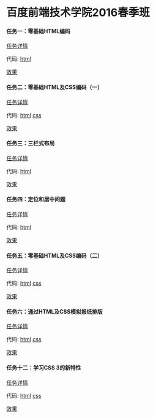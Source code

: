 # 百度前端技术学院2016春季班

#### 任务一：零基础HTML编码

[任务详情](http://ife.baidu.com/task/detail?taskId=1)

代码: 
[html](https://github.com/kawaiiryuu/ife_work/blob/master/task1.html)

[效果](http://htmlpreview.github.io/?https://github.com/kawaiiryuu/ife_work/blob/master/task1.html)

#### 任务二：零基础HTML及CSS编码（一）

[任务详情](http://ife.baidu.com/task/detail?taskId=2)

代码: 
[html](https://github.com/kawaiiryuu/ife_work/blob/master/task2.html)
[css](https://github.com/kawaiiryuu/ife_work/blob/master/task2.css)

[效果](http://htmlpreview.github.io/?https://github.com/kawaiiryuu/ife_work/blob/master/task2.html)

#### 任务三：三栏式布局

[任务详情](http://ife.baidu.com/task/detail?taskId=3)

代码: 
[html](https://github.com/kawaiiryuu/ife_work/blob/master/task3.html)

[效果](http://htmlpreview.github.io/?https://github.com/kawaiiryuu/ife_work/blob/master/task3.html)

#### 任务四：定位和居中问题

[任务详情](http://ife.baidu.com/task/detail?taskId=4)

代码: 
[html](https://github.com/kawaiiryuu/ife_work/blob/master/task4.html)

[效果](http://htmlpreview.github.io/?https://github.com/kawaiiryuu/ife_work/blob/master/task4.html)

#### 任务五：零基础HTML及CSS编码（二）

[任务详情](http://ife.baidu.com/task/detail?taskId=5)

代码: 
[html](https://github.com/kawaiiryuu/ife_work/blob/master/task5.html)
[css](https://github.com/kawaiiryuu/ife_work/blob/master/task5.css)

[效果](http://htmlpreview.github.io/?https://github.com/kawaiiryuu/ife_work/blob/master/task5.html)

#### 任务六：通过HTML及CSS模拟报纸排版

[任务详情](http://ife.baidu.com/task/detail?taskId=6)

代码: 
[html](https://github.com/kawaiiryuu/ife_work/blob/master/task6.html)
[css](https://github.com/kawaiiryuu/ife_work/blob/master/task6.css)

[效果](http://htmlpreview.github.io/?https://github.com/kawaiiryuu/ife_work/blob/master/task6.html)

#### 任务十二：学习CSS 3的新特性

[任务详情](http://ife.baidu.com/task/detail?taskId=12)

代码: 
[html](https://github.com/kawaiiryuu/ife_work/blob/master/task12/task12.html)
[css](https://github.com/kawaiiryuu/ife_work/blob/master/task12/task12.css)

[效果](http://htmlpreview.github.io/?https://github.com/kawaiiryuu/ife_work/blob/master/task12/task12.html)
